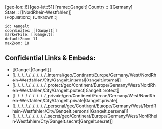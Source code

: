 ﻿---
location: [51,6] 
mapzoom: [7,12] 
mapmarker: city 
type: City
tags:
- geo/City


SpocWebEntityId: 30357
isDeleted: false
confidential: public

---
[geo-lon::6] 
[geo-lat::51] 
[name::Gangelt] 
Country :: [[Germany]]  
State :: [[NordRhein-Westfahlen]]  
[Population::] 
[Unknown::] 


```leaflet
id: Gangelt
coordinates: [[Gangelt]] 
markerFile: [[Gangelt]] 
defaultZoom: 11 
maxZoom: 18
```


## Confidential Links & Embeds: 
- [[Gangelt|Gangelt]]  
- [[../../../../../../../../_internal/geo/Continent/Europe/Germany/West/NordRhein-Westfahlen/City/Gangelt.internal|Gangelt.internal]] 
- [[../../../../../../../../_protect/geo/Continent/Europe/Germany/West/NordRhein-Westfahlen/City/Gangelt.protect|Gangelt.protect]] 
- [[../../../../../../../../_private/geo/Continent/Europe/Germany/West/NordRhein-Westfahlen/City/Gangelt.private|Gangelt.private]] 
- [[../../../../../../../../_personal/geo/Continent/Europe/Germany/West/NordRhein-Westfahlen/City/Gangelt.personal|Gangelt.personal]] 
- [[../../../../../../../../_secret/geo/Continent/Europe/Germany/West/NordRhein-Westfahlen/City/Gangelt.secret|Gangelt.secret]] 
